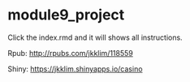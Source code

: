 # module9_project

Click the index.rmd and it will shows all instructions.

Rpub: http://rpubs.com/jkklim/118559 

Shiny: https://jkklim.shinyapps.io/casino


